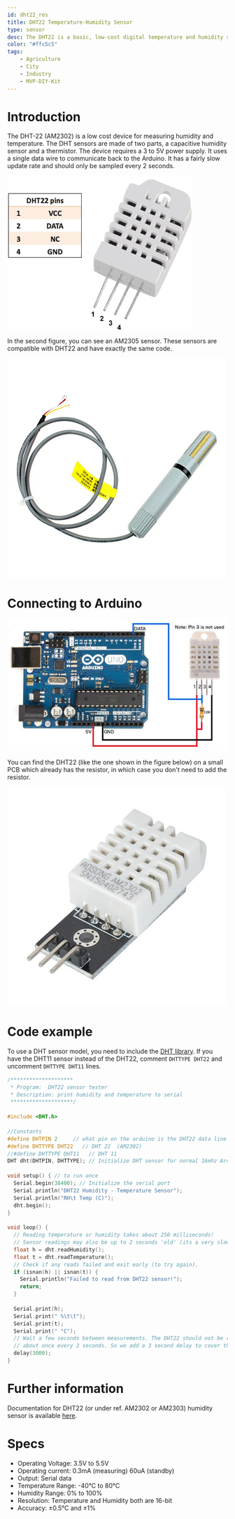 ```yaml
---
id: dht22_res
title: DHT22 Temperature-Humidity Sensor
type: sensor
desc: The DHT22 is a basic, low-cost digital temperature and humidity sensor.
color: "#ffc5c5"
tags:
    - Agriculture
    - City
    - Industry
    - MVP-DIY-Kit
---
```


# Introduction

The DHT-22 (AM2302) is a low cost device for measuring humidity and temperature. The DHT sensors are made of two 
parts, a capacitive humidity sensor and a thermistor. The device requires a 3 to 5V power supply. It 
uses a single data wire to communicate back to the Arduino. It has a fairly slow update rate and should 
only be sampled every 2 seconds.

![DHT22-PinOut](img/DHT22-PinOut.png)

In the second figure, you can see an AM2305 sensor. These sensors are compatible with DHT22 and have exactly the same code.

![am2305](img/am2305.jpg)

# Connecting to Arduino

![dht22-arduino2](img/dht22-arduino2.jpg)

You can find the DHT22 (like the one shown in the figure below) on a small PCB which already has the resistor, in which case you don't need to add the resistor.

![dht22-res](img/dht22-res.jpg)

# Code example

To use a DHT sensor model, you need to include the [DHT library](https://github.com/adafruit/DHT-sensor-library). If you have the DHT11 sensor instead of the DHT22, comment `DHTTYPE DHT22` and uncomment `DHTTYPE DHT11` lines.
                
``` c
/********************
 * Program:  DHT22 sensor tester
 * Description: print humidity and temperature to serial
 ********************/
 
#include <DHT.h>

//Constants
#define DHTPIN 2     // what pin on the arduino is the DHT22 data line connected to
#define DHTTYPE DHT22   // DHT 22  (AM2302)
//#define DHTTYPE DHT11   // DHT 11
DHT dht(DHTPIN, DHTTYPE); // Initialize DHT sensor for normal 16mhz Arduino

void setup() { // to run once
  Serial.begin(38400); // Initialize the serial port
  Serial.println("DHT22 Humidity - Temperature Sensor");
  Serial.println("RH\t Temp (C)");
  dht.begin();
}

void loop() {
  // Reading temperature or humidity takes about 250 milliseconds!
  // Sensor readings may also be up to 2 seconds 'old' (its a very slow sensor)
  float h = dht.readHumidity();
  float t = dht.readTemperature();
  // Check if any reads failed and exit early (to try again).
  if (isnan(h) || isnan(t)) {
    Serial.println("Failed to read from DHT22 sensor!");
    return;
  }

  Serial.print(h); 
  Serial.print(" %\t\t");
  Serial.print(t); 
  Serial.print(" °C");
  // Wait a few seconds between measurements. The DHT22 should not be read at a higher frequency of
  // about once every 2 seconds. So we add a 3 second delay to cover this.
  delay(3000);
}

```

# Further information

Documentation for DHT22 (or under ref. AM2302 or AM2303) humidity sensor is available [here](http://static.cactus.io/docs/sensors/temp-humidity/dht22/dht22-datasheet.pdf).

# Specs
- Operating Voltage: 3.5V to 5.5V
- Operating current: 0.3mA (measuring) 60uA (standby)
- Output: Serial data
- Temperature Range: -40°C to 80°C
- Humidity Range: 0% to 100%
- Resolution: Temperature and Humidity both are 16-bit
- Accuracy: ±0.5°C and ±1%
